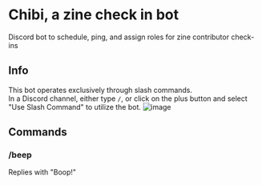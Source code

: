 # Chibi, a zine check in bot
Discord bot to schedule, ping, and assign roles for zine contributor check-ins

## Info
This bot operates exclusively through slash commands.  
In a Discord channel, either type `/`, or click on the plus button and select "Use Slash Command" to utilize the bot.
![image](https://user-images.githubusercontent.com/53491467/168551128-2b6088c1-4c9a-48ec-961d-5b02596ed808.png)

## Commands
### /beep
Replies with "Boop!"
